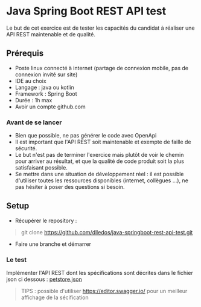 # Java Spring Boot REST API test

Le but de cet exercice est de tester les capacités du candidat à réaliser une API REST maintenable et de qualité.

## Prérequis
* Poste linux connecté à internet (partage de connexion mobile, pas de connexion invité sur site)
* IDE au choix
* Langage : java ou kotlin
* Framework : Spring Boot
* Durée : 1h max
* Avoir un compte github.com

### Avant de se lancer 
* Bien que possible, ne pas générer le code avec OpenApi
* Il est important que l'API REST soit maintenable et exempte de faille de sécurité.
* Le but n'est pas de terminer l'exercice mais plutôt de voir le chemin pour arriver au résultat, et que la qualité de code produit soit la plus satisfaisant possible.
* Se mettre dans une situation de développement réel : il est possible d'utiliser toutes les ressources disponibles (internet, collègues ...), ne pas hésiter à poser des questions si besoin.

## Setup
* Récupérer le repository :
> git clone https://github.com/dlledos/java-springboot-rest-api-test.git
* Faire une branche et démarrer

### Le test 
Implémenter l'API REST dont les spécifications sont décrites dans le fichier json ci dessous :
[petstore.json](documentation/petstore.json)

> TIPS : possible d'utiliser https://editor.swagger.io/ pour un meilleur affichage de la sécification 
